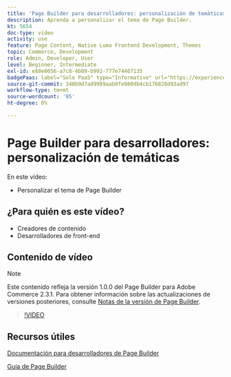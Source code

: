 ```yaml
---
title: 'Page Builder para desarrolladores: personalización de temáticas'
description: Aprenda a personalizar el tema de Page Builder.
kt: 5654
doc-type: video
activity: use
feature: Page Content, Native Luma Frontend Development, Themes
topic: Commerce, Development
role: Admin, Developer, User
level: Beginner, Intermediate
exl-id: e88e6056-a7c8-4b89-b992-777e74467135
badgePaas: label="Solo PaaS" type="Informative" url="https://experienceleague.adobe.com/en/docs/commerce/user-guides/product-solutions" tooltip="Se aplica solo a proyectos de Adobe Commerce en la nube (infraestructura PaaS administrada por Adobe) y a proyectos locales."
source-git-commit: 340b9d7ad9989aab0fe980db4cb176828d93ad97
workflow-type: tm+mt
source-wordcount: '95'
ht-degree: 0%

---
```


# Page Builder para desarrolladores: personalización de temáticas

En este vídeo:

- Personalizar el tema de Page Builder

## ¿Para quién es este vídeo?

- Creadores de contenido
- Desarrolladores de front-end

## Contenido de vídeo

>[!NOTE]
>
>Este contenido refleja la versión 1.0.0 del Page Builder para Adobe Commerce 2.3.1. Para obtener información sobre las actualizaciones de versiones posteriores, consulte [Notas de la versión de Page Builder](https://experienceleague.adobe.com/docs/commerce-admin/page-builder/release-notes.html).

>[!VIDEO](https://video.tv.adobe.com/v/35713?quality=12&learn=on)

## Recursos útiles

[Documentación para desarrolladores de Page Builder](https://developer.adobe.com/commerce/frontend-core/page-builder/)

[Guía de Page Builder](https://experienceleague.adobe.com/docs/commerce-admin/page-builder/introduction.html)